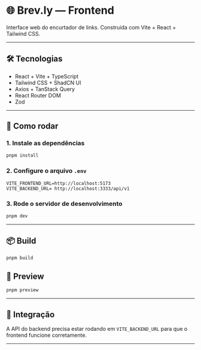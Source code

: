 # 🌐 Brev.ly — Frontend

Interface web do encurtador de links. Construída com Vite + React + Tailwind CSS.

---

## 🛠️ Tecnologias

- React + Vite + TypeScript
- Tailwind CSS + ShadCN UI
- Axios + TanStack Query
- React Router DOM
- Zod

---

## 🔧 Como rodar

### 1. Instale as dependências

```bash
pnpm install
```

### 2. Configure o arquivo `.env`

```env
VITE_FRONTEND_URL=http://localhost:5173
VITE_BACKEND_URL= http://localhost:3333/api/v1
```

### 3. Rode o servidor de desenvolvimento

```bash
pnpm dev
```

---

## 📦 Build

```bash
pnpm build
```

## 🚀 Preview

```bash
pnpm preview
```

---

## 🔗 Integração

A API do backend precisa estar rodando em `VITE_BACKEND_URL` para que o frontend funcione corretamente.

---

